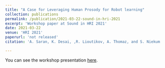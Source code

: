 ```yaml
---
title: "A Case for Leveraging Human Prosody for Robot learning"
collection: publications
permalink: /publication/2021-03-22-sound-in-hri-2021
excerpt: 'Workshop paper at Sound in HRI 2021'
date: 2021-03-22
venue: 'HRI 2021'
paperurl: 'not released'
citation: 'A. Saran, K. Desai, ,R. Lioutikov, A. Thomaz, and S. Niekum. A Case for Leveraging Human Prosody during Reward Learning. <i>Workshop, 16th Annual Conference for Basic and Applied Human-Robot Interaction Research</i>, March 2021.'

---
```

You can see the workshop presentation [here](https://youtu.be/IHUwNikRM_k?t=7437).
